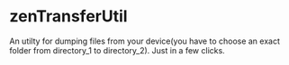 # zenTransferUtil
An utilty for dumping files from your device(you have to choose an exact folder from directory_1 to directory_2). Just in a few clicks.
